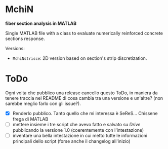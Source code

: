 # MchiN
**fiber section analysis in MATLAB**

Single MATLAB file with a class to evaluate numerically reinforced concrete sections response.

Versions:
- `MchiNstrisce`: 2D version based on section's strip discretization.

# ToDo
Ogni volta che pubblico una release cancello questo ToDo, in maniera da tenere traccia nel README di cosa cambia tra una versione e un'altre? (non sarebbe meglio farlo con gli issue?).
- [x] Renderlo pubblico. Tanto quello che mi interessa è SeReS... Chissene frega di MATLAB
- [ ] mettere insieme i tre script che avevo fatto e salvato su *Drive* pubblicando la versione 1.0 (coerentemente con l'intestazione)
- [ ] inventare una bella intestazione in cui metto tutte le informazioni principali dello script (forse anche il changelog all'inizio)
